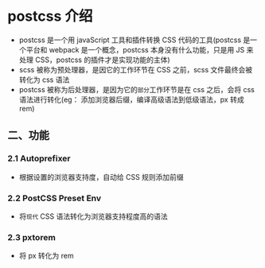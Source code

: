 # postcss 介绍

- postcss 是一个用 javaScript 工具和插件转换 CSS 代码的工具(postcss 是一个平台和 webpack 是一个概念，postcss 本身没有什么功能，只是用 JS 来处理 CSS，postcss 的插件才是实现功能的主体)
- scss 被称为预处理器，是因它的工作环节在 CSS 之前，scss 文件最终会被转化为 css 语法
- postcss 被称为后处理器，是因为它的`部分`工作环节是在 css 之后，会将 css 语法进行转化(eg： 添加浏览器后缀，编译高级语法到低级语法，px 转成 rem)

## 二、功能

### 2.1 Autoprefixer

- 根据设置的浏览器支持度，自动给 CSS 规则添加前缀

### 2.2 PostCSS Preset Env

- 将`现代` CSS 语法转化为浏览器支持程度高的语法

### 2.3 pxtorem

- 将 px 转化为 rem